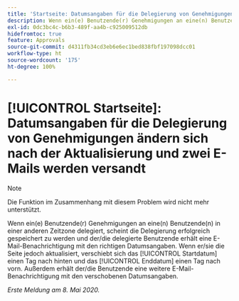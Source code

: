 ```yaml
---
title: 'Startseite: Datumsangaben für die Delegierung von Genehmigungen ändern sich nach der Aktualisierung und zwei E-Mails werden versandt'
description: Wenn ein(e) Benutzende(r) Genehmigungen an eine(n) Benutzende(n) in einer anderen Zeitzone delegiert, scheint die Delegierung erfolgreich gespeichert zu werden und der/die delegierte Benutzende erhält eine E-Mail-Benachrichtigung mit den richtigen Datumsangaben. Wenn er/sie die Seite jedoch aktualisiert, verschiebt sich das Startdatum einen Tag nach hinten und das Enddatum einen Tag nach vorn. Außerdem erhält der/die Benutzende eine weitere E-Mail-Benachrichtigung mit den verschobenen Datumsangaben.
exl-id: 0dc3bc4c-b6b3-489f-aa4b-c925009512db
hidefromtoc: true
feature: Approvals
source-git-commit: d4311fb34cd3eb6e6ec1bed838fbf197098dcc01
workflow-type: ht
source-wordcount: '175'
ht-degree: 100%

---
```


# [!UICONTROL Startseite]: Datumsangaben für die Delegierung von Genehmigungen ändern sich nach der Aktualisierung und zwei E-Mails werden versandt

>[!NOTE]
>
>Die Funktion im Zusammenhang mit diesem Problem wird nicht mehr unterstützt.

Wenn ein(e) Benutzende(r) Genehmigungen an eine(n) Benutzende(n) in einer anderen Zeitzone delegiert, scheint die Delegierung erfolgreich gespeichert zu werden und der/die delegierte Benutzende erhält eine E-Mail-Benachrichtigung mit den richtigen Datumsangaben. Wenn er/sie die Seite jedoch aktualisiert, verschiebt sich das [!UICONTROL Startdatum] einen Tag nach hinten und das [!UICONTROL Enddatum] einen Tag nach vorn. Außerdem erhält der/die Benutzende eine weitere E-Mail-Benachrichtigung mit den verschobenen Datumsangaben.


_Erste Meldung am 8. Mai 2020._
